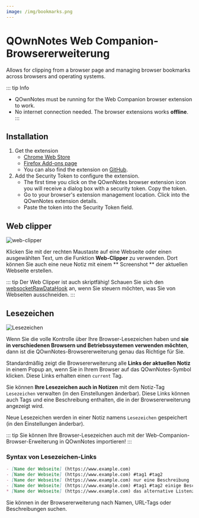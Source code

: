 ```yaml
---
image: /img/bookmarks.png
---
```


# QOwnNotes Web Companion-Browsererweiterung

Allows for clipping from a browser page and managing browser bookmarks across browsers and operating systems.

::: tip
Info
- QOwnNotes must be running for the Web Companion browser extension to work.
- No internet connection needed. The browser extensions works **offline**.
:::

## Installation

1. Get the extension
    - [Chrome Web Store](https://chrome.google.com/webstore/detail/qownnotes-web-companion/pkgkfnampapjbopomdpnkckbjdnpkbkp)
    - [Firefox Add-ons page](https://addons.mozilla.org/firefox/addon/qownnotes-web-companion)
    - You can also find the extension on [GitHub](https://github.com/qownnotes/web-companion/).
2. Add the Security Token to configure the extension.
    - The first time you click on the QOwnNotes browser extension icon you will receive a dialog box with a security token. Copy the token.
    - Go to your browser's extension management location. Click into the QOwnNotes extension details.
    - Paste the token into the Security Token field.

## Web clipper

![web-clipper](/img/web-clipper.png)

Klicken Sie mit der rechten Maustaste auf eine Webseite oder einen ausgewählten Text, um die Funktion **Web-Clipper** zu verwenden. Dort können Sie auch eine neue Notiz mit einem ** Screenshot ** der aktuellen Webseite erstellen.

::: tip
Der Web Clipper ist auch skriptfähig! Schauen Sie sich den [websocketRawDataHook](../scripting/hooks.md#websocketrawdatahook) an, wenn Sie steuern möchten, was Sie von Webseiten ausschneiden.
:::

## Lesezeichen

![Lesezeichen](/img/bookmarks.png)

Wenn Sie die volle Kontrolle über Ihre Browser-Lesezeichen haben und **sie in verschiedenen Browsern und Betriebssystemen verwenden möchten**, dann ist die QOwnNotes-Browsererweiterung genau das Richtige für Sie.

Standardmäßig zeigt die Browsererweiterung alle **Links der aktuellen Notiz** in einem Popup an, wenn Sie in Ihrem Browser auf das QOwnNotes-Symbol klicken. Diese Links erhalten einen `current` Tag.

Sie können **Ihre Lesezeichen auch in Notizen** mit dem Notiz-Tag `Lesezeichen` verwalten (in den Einstellungen änderbar). Diese Links können auch Tags und eine Beschreibung enthalten, die in der Browsererweiterung angezeigt wird.

Neue Lesezeichen werden in einer Notiz namens `Lesezeichen` gespeichert (in den Einstellungen änderbar).

::: tip
Sie können Ihre Browser-Lesezeichen auch mit der Web-Companion-Browser-Erweiterung in QOwnNotes importieren!
:::

### Syntax von Lesezeichen-Links

```markdown
- [Name der Webseite] (https://www.example.com)
- [Name der Webseite] (https://www.example.com) #tag1 #tag2
- [Name der Webseite] (https://www.example.com) nur eine Beschreibung
- [Name der Webseite] (https://www.example.com) #tag1 #tag2 einige Beschreibungen und Tags
* [Name der Webseite] (https://www.example.com) das alternative Listenzeichen funktioniert ebenfalls
```

Sie können in der Browsererweiterung nach Namen, URL-Tags oder Beschreibungen suchen.
